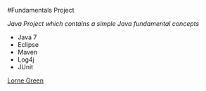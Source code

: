 #Fundamentals Project

*Java Project which contains a simple Java fundamental concepts*

* Java 7
* Eclipse
* Maven
* Log4j
* JUnit

[Lorne Green](https://github.com/Greenster)
